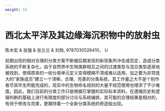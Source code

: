 ```yaml
---
weight: 53
---
```

# 西北太平洋及其边缘海沉积物中的放射虫

陈木宏 & 张强 & 张兰兰 & 刘玲, 9787030526410， U

前期出现的相对合理的分类方案不断被后期发现的新现象所冲击或否定，造成分类系统的不断复杂化，由于自然界中生物类群相互之间的过渡类型与混合类型逐渐地被找到，使得原来的一些分类单元定义变得模糊不清或难以适用，加之要为非常庞大的“家族成员”建立一个清晰、合理、完善的分类系统，其工作量之大不是个别作者尽其毕生所能完成的，现实中的生物命名规则的大量不规范使用也增添了不少难度。因此，我们目前的分类工作只是根据已掌握的实际标本资料，在遵循历史和逻辑判断的基础上进行有限度的部分讨论与系统编排，其可能的合理结果是相对的，有待于修改与完善，更期待着一个全新分类系统的奇迹般出现。